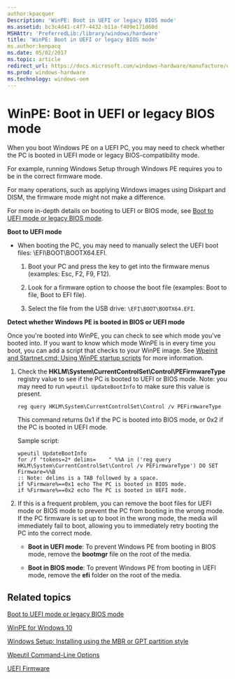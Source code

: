 ```yaml
---
author:kpacquer
Description: 'WinPE: Boot in UEFI or legacy BIOS mode'
ms.assetid: bc3c4d41-c4f7-4432-b11a-f409e171d60d
MSHAttr: 'PreferredLib:/library/windows/hardware'
title: 'WinPE: Boot in UEFI or legacy BIOS mode'
ms.author:kenpacq
ms.date: 05/02/2017
ms.topic: article
redirect_url: https://docs.microsoft.com/windows-hardware/manufacture/desktop/boot-to-uefi-mode-or-legacy-bios-mode
ms.prod: windows-hardware
ms.technology: windows-oem
---
```


# WinPE: Boot in UEFI or legacy BIOS mode


When you boot Windows PE on a UEFI PC, you may need to check whether the PC is booted in UEFI mode or legacy BIOS-compatibility mode.

For example, running Windows Setup through Windows PE requires you to be in the correct firmware mode.

For many operations, such as applying Windows images using Diskpart and DISM, the firmware mode might not make a difference.

For more in-depth details on booting to UEFI or BIOS mode, see [Boot to UEFI mode or legacy BIOS mode](boot-to-uefi-mode-or-legacy-bios-mode.md).

**Boot to UEFI mode**

-   When booting the PC, you may need to manually select the UEFI boot files: \\EFI\\BOOT\\BOOTX64.EFI.

    1.  Boot your PC and press the key to get into the firmware menus (examples: Esc, F2, F9, F12).

    2.  Look for a firmware option to choose the boot file (examples: Boot to file, Boot to EFI file).

    3.  Select the file from the USB drive: `\EFI\BOOT\BOOTX64.EFI`.

**Detect whether Windows PE is booted in BIOS or UEFI mode**

Once you're booted into WinPE, you can check to see which mode you've booted into. If you want to know which mode WinPE is in every time you boot, you can add a script that checks to your WinPE image. See [Wpeinit and Startnet.cmd: Using WinPE startup scripts](wpeinit-and-startnetcmd-using-winpe-startup-scripts.md) for more information.

1.  Check the **HKLM\\System\\CurrentControlSet\\Control\\PEFirmwareType** registry value to see if the PC is booted to UEFI or BIOS mode. Note: you may need to run `wpeutil UpdateBootInfo` to make sure this value is present.

    ```
    reg query HKLM\System\CurrentControlSet\Control /v PEFirmwareType
    ```

    This command returns 0x1 if the PC is booted into BIOS mode, or 0x2 if the PC is booted in UEFI mode.

    Sample script:

    ```
    wpeutil UpdateBootInfo
    for /f "tokens=2* delims=    " %%A in ('reg query HKLM\System\CurrentControlSet\Control /v PEFirmwareType') DO SET Firmware=%%B
    :: Note: delims is a TAB followed by a space.
    if %Firmware%==0x1 echo The PC is booted in BIOS mode.
    if %Firmware%==0x2 echo The PC is booted in UEFI mode.
    ```

2.  If this is a frequent problem, you can remove the boot files for UEFI mode or BIOS mode to prevent the PC from booting in the wrong mode. If the PC firmware is set up to boot in the wrong mode, the media will immediately fail to boot, allowing you to immediately retry booting the PC into the correct mode.

    -   **Boot in UEFI mode**: To prevent Windows PE from booting in BIOS mode, remove the **bootmgr** file on the root of the media.

    -   **Boot in BIOS mode**: To prevent Windows PE from booting in UEFI mode, remove the **efi** folder on the root of the media.

## <span id="related_topics"></span>Related topics


[Boot to UEFI mode or legacy BIOS mode](boot-to-uefi-mode-or-legacy-bios-mode.md)

[WinPE for Windows 10](winpe-intro.md)

[Windows Setup: Installing using the MBR or GPT partition style](windows-setup-installing-using-the-mbr-or-gpt-partition-style.md)

[Wpeutil Command-Line Options](wpeutil-command-line-options.md)

[UEFI Firmware](uefi-firmware.md)

 

 







